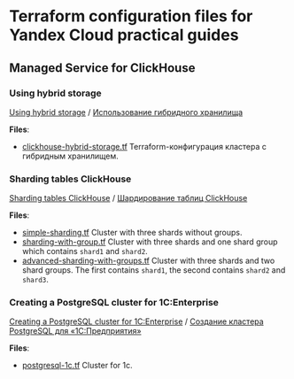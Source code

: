 # Terraform configuration files for Yandex Cloud practical guides

## Managed Service for ClickHouse

### Using hybrid storage

[Using hybrid storage](https://cloud.yandex.com/en/docs/managed-clickhouse/tutorials/hybrid-storage) / [Использование гибридного хранилища](https://cloud.yandex.ru/docs/managed-clickhouse/tutorials/hybrid-storage)

**Files**:

* [clickhouse-hybrid-storage.tf](./clickhouse-hybrid-storage.tf)
    Terraform-конфигурация кластера с гибридным хранилищем.

### Sharding tables ClickHouse

[Sharding tables ClickHouse](https://cloud.yandex.com/en/docs/managed-clickhouse/tutorials/sharding) / [Шардирование таблиц ClickHouse](https://cloud.yandex.ru/docs/managed-clickhouse/tutorials/sharding)

**Files**:

* [simple-sharding.tf](./simple-sharding.tf)
    Cluster with three shards without groups.
* [sharding-with-group.tf](./sharding-with-group.tf)
    Cluster with three shards and one shard group which contains `shard1` and `shard2`.
* [advanced-sharding-with-groups.tf](./advanced-sharding-with-groups.tf)
    Cluster with three shards and two shard groups. The first contains `shard1`, the second contains `shard2` and `shard3`.

### Creating a PostgreSQL cluster for 1C:Enterprise

[Creating a PostgreSQL cluster for 1C:Enterprise](https://cloud.yandex.com/en-ru/docs/managed-postgresql/tutorials/1c-postgresql) / [Создание кластера PostgreSQL для «1С:Предприятия»](https://cloud.yandex.ru/docs/managed-postgresql/tutorials/1c-postgresql)

**Files**:

* [postgresql-1c.tf](./postgresql-1c.tf) Cluster for 1c.
